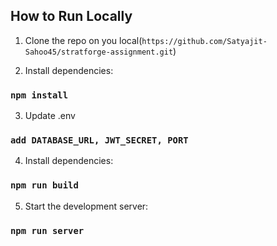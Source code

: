 ## How to Run Locally

1. Clone the repo on you local(`https://github.com/Satyajit-Sahoo45/stratforge-assignment.git`)

3. Install dependencies:

### `npm install`

3. Update .env
### `add DATABASE_URL, JWT_SECRET, PORT`

4. Install dependencies:

### `npm run build`

5. Start the development server:

### `npm run server`
